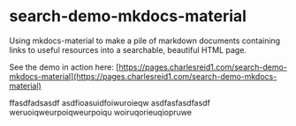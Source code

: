 # search-demo-mkdocs-material

Using mkdocs-material to make a pile of markdown documents containing links
to useful resources into a searchable, beautiful HTML page.

See the demo in action here: [https://pages.charlesreid1.com/search-demo-mkdocs-material](https://pages.charlesreid1.com/search-demo-mkdocs-material)

ffasdfadsasdf
asdfioasuidfoiwuroieqw
asdfasfasdfasdf
weruoiqweurpoiqweurpoiqu
woiruqorieuqiopruwe
